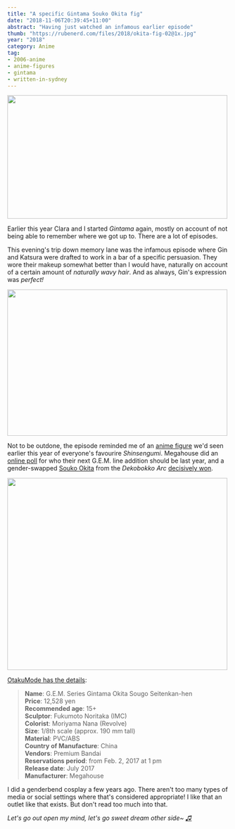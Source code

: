 ```yaml
---
title: "A specific Gintama Souko Okita fig"
date: "2018-11-06T20:39:45+11:00"
abstract: "Having just watched an infamous earlier episode"
thumb: "https://rubenerd.com/files/2018/okita-fig-02@1x.jpg"
year: "2018"
category: Anime
tag:
- 2006-anime
- anime-figures
- gintama
- written-in-sydney
---
```

<p><img src="https://rubenerd.com/files/2018/gintama-s01e24@1x.jpg" srcset="https://rubenerd.com/files/2018/gintama-s01e24@1x.jpg 1x, https://rubenerd.com/files/2018/gintama-s01e24@2x.jpg 2x" alt="" style="width:500px; height:281px;" /></p>

Earlier this year Clara and I started *Gintama* again, mostly on account of not being able to remember where we got up to. There are a lot of episodes.

This evening's trip down memory lane was the infamous episode where Gin and Katsura were drafted to work in a bar of a specific persuasion. They wore their makeup somewhat better than I would have, naturally on account of a certain amount of *naturally wavy hair*. And as always, Gin's expression was *perfect!*

<p><img src="https://rubenerd.com/files/2018/okita-fig-01@1x.jpg" srcset="https://rubenerd.com/files/2018/okita-fig-01@1x.jpg 1x, https://rubenerd.com/files/2018/okita-fig-01@2x.jpg 2x" alt="" style="width:500px; height:333px" /></p>

Not to be outdone, the episode reminded me of an [anime figure] we'd seen earlier this year of everyone's favourire *Shinsengumi*. Megahouse did an [online poll] for who their next G.E.M. line addition should be last year, and a gender-swapped [Souko Okita] from the *Dekobokko Arc* [decisively won].

<p><img src="https://rubenerd.com/files/2018/okita-fig-02@1x.jpg" srcset="https://rubenerd.com/files/2018/okita-fig-02@1x.jpg 1x, https://rubenerd.com/files/2018/okita-fig-02@2x.jpg 2x" alt="" style="width:500px; height:437px;" /></p>

[OtakuMode has the details]\:

> **Name**: G.E.M. Series Gintama Okita Sougo Seitenkan-hen  
> **Price**: 12,528 yen  
> **Recommended age**: 15+  
> **Sculptor**: Fukumoto Noritaka (IMC)  
> **Colorist**: Moriyama Nana (Revolve)  
> **Size**: 1/8th scale (approx. 190 mm tall)  
> **Material**: PVC/ABS  
> **Country of Manufacture**: China  
> **Vendors**: Premium Bandai  
> **Reservations period**: from Feb. 2, 2017 at 1 pm  
> **Release date**: July 2017  
> **Manufacturer**: Megahouse

I did a genderbend cosplay a few years ago. There aren't too many types of media or social settings where that's considered appropriate! I like that an outlet like that exists. But don't read too much into that. 

*Let's go out open my mind, let's go sweet dream other side~ [♫]*

[online poll]: https://www.megahobby.jp/event/gem_gintama7th/
[♫]: https://www.youtube.com/watch?v=REHaJZgWwxY "Original opening theme song"
[Souko Okita]: https://myanimelist.net/character/2282/Sougo_Okita
[decisively won]: https://myfigurecollection.net/item/359296 "MyFigureCollection Gintama - Okita Souko - G.E.M. - 1/8 - Seitenka-hen (MegaHouse)"
[OtakuMode has the details]: https://otakumode.com/news/58a56148eafb45e823f53e68/Gintama%E2%80%99s-Okita-Sougo-Dons-a-Sailor-Suit-as-a-New-G-E-M-Figure!
[anime figure]: https://rubenerd.com/tag/anime-figures/ "Posts tagged with anime figure"
